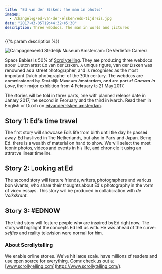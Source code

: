 ```yaml
---
title: "Ed van der Elsken: the man in photos"
images:
  - /changelog/ed-van-der-elsken/eds-tijdreis.jpg
date: "2017-03-05T19:44:32+05:30"
description: Three webdocs. The man in words and pictures.
---
```

{{% param description %}}

![Campagnebeeld Stedelijk Museum Amsterdam: De Verliefde Camera][1]

Space Babies is 50% of [Scrollytelling](https://www.scrollytelling.com). They are producing three webdocs about Dutch artist Ed van der Elsken. A unique figure, Van der Elsken was renowned as a street photographer, and is recognised as the most important Dutch photographer of the 20th century. The webdocs are commissioned by Stedelijk Museum Amsterdam, and are part of *Camera in Love*, their major exhibition from 4 February to 21 May 2017.

The stories will be told in three parts, one with planned release date in Janary 2017, the second in February and the third in March. Read them in English or Dutch on [edvanderelsken.amsterdam](https://edvanderelsken.amsterdam/).

## Story 1: Ed’s time travel

The first story will showcase Ed’s life from birth until the day he passed away. Ed has lived in The Netherlands, but also in Paris and Japan. Being Ed, there is a wealth of material on hand to show. We will select the most iconic photos, videos and events in his life, and chronicle it using an attrative linear timeline.

## Story 2: Looking at Ed

The second story will feature friends, writers, photographers and various bon vivants, who share their thoughts about Ed's photography in the vorm of video essays. This story will be produced in collaboration with *de Volkskrant*.

## Story 3: #EDNOW

The third story will feature people who are inspired by Ed right now. The story will highlight the concepts Ed left us with. He was ahead of the curve: *selfies* and reality television were normal for him.

### About Scrollytelling

We enable online stories. We've hit large scale, have millions of readers and use open source for everything. Come check us out at [www.scrollytelling.com](https://www.scrollytelling.com/).

[1]: /img/portfolio/campagnebeeld-stedelijk-de-verliefde-camera.jpg

